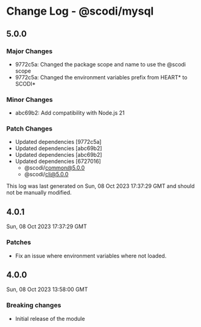 # Change Log - @scodi/mysql

## 5.0.0

### Major Changes

- 9772c5a: Changed the package scope and name to use the @scodi scope
- 9772c5a: Changed the environment variables prefix from HEART* to SCODI*

### Minor Changes

- abc69b2: Add compatibility with Node.js 21

### Patch Changes

- Updated dependencies [9772c5a]
- Updated dependencies [abc69b2]
- Updated dependencies [abc69b2]
- Updated dependencies [6727016]
  - @scodi/common@5.0.0
  - @scodi/cli@5.0.0

This log was last generated on Sun, 08 Oct 2023 17:37:29 GMT and should not be manually modified.

## 4.0.1

Sun, 08 Oct 2023 17:37:29 GMT

### Patches

- Fix an issue where environment variables where not loaded.

## 4.0.0

Sun, 08 Oct 2023 13:58:00 GMT

### Breaking changes

- Initial release of the module
